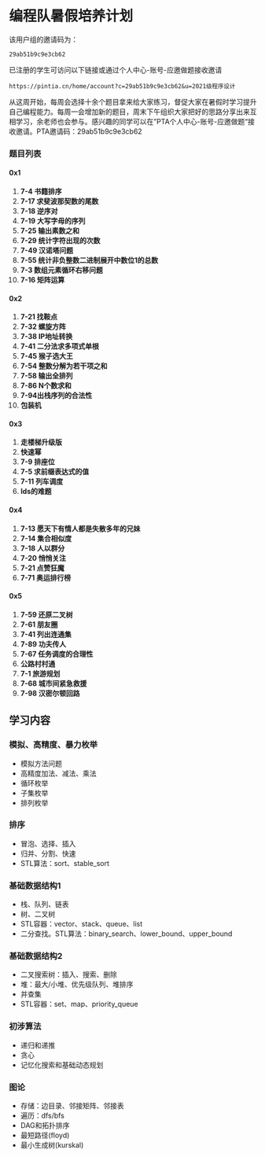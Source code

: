 # 编程队暑假培养计划

该用户组的邀请码为：

```plain
29ab51b9c9e3cb62
```

已注册的学生可访问以下链接或通过个人中心-账号-应邀做题接收邀请

```plain
https://pintia.cn/home/account?c=29ab51b9c9e3cb62&u=2021级程序设计
```

从这周开始，每周会选择十余个题目拿来给大家练习，督促大家在暑假时学习提升自己编程能力。每周一会增加新的题目，周末下午组织大家把好的思路分享出来互相学习，余老师也会参与。感兴趣的同学可以在”PTA个人中心-账号-应邀做题“接收邀请。PTA邀请码：29ab51b9c9e3cb62

### 题目列表

#### 0x1

1. **7-4 书籍排序**
2. **7-17 求斐波那契数的尾数**
3. **7-18 逆序对**
4. **7-19 大写字母的序列**
5. **7-25 输出素数之和**
6. **7-29 统计字符出现的次数**
7. **7-49 汉诺塔问题**
8. **7-55 统计非负整数二进制展开中数位1的总数**
9. **7-3 数组元素循环右移问题**
10. **7-16 矩阵运算**

#### 0x2

1. **7-21 找鞍点**
2. **7-32 螺旋方阵**
3. **7-38 IP地址转换**
4. **7-41 二分法求多项式单根**
5. **7-45 猴子选大王**
6. **7-54 整数分解为若干项之和**
7. **7-58 输出全排列**
8. **7-86 N个数求和**
9. **7-94出栈序列的合法性**
10. **包装机**

#### 0x3

1. **走楼梯升级版**
2. **快速幂**
3. **7-9 排座位**
4. **7-5 求前缀表达式的值**
5. **7-11 列车调度**
6. **lds的难题**

#### 0x4

1. **7-13 愿天下有情人都是失散多年的兄妹**
2. **7-14 集合相似度**
3. **7-18 人以群分**
4. **7-20 悄悄关注**
5. **7-21 点赞狂魔**
6. **7-71 奥运排行榜**

#### 0x5

1. **7-59 还原二叉树**
2. **7-61 朋友圈**
3. **7-41 列出连通集**
4. **7-89 功夫传人**
5. **7-67 任务调度的合理性**
6. **公路村村通**
7. **7-1 旅游规划**
8. **7-68 城市间紧急救援**
9. **7-98 汉密尔顿回路**



## 学习内容

### 模拟、高精度、暴力枚举

* 模拟方法问题
* 高精度加法、减法、乘法
* 循环枚举
* 子集枚举
* 排列枚举

### 排序

* 冒泡、选择、插入
* 归并、分割、快速
* STL算法：sort、stable_sort

### 基础数据结构1

* 栈、队列、链表
* 树、二叉树
* STL容器：vector、stack、queue、list
* 二分查找。STL算法：binary_search、lower_bound、upper_bound

### 基础数据结构2

* 二叉搜索树：插入、搜索、删除
* 堆：最大/小堆、优先级队列、堆排序
* 并查集
* STL容器：set、map、priority_queue

### 初涉算法

* 递归和递推
* 贪心
* 记忆化搜索和基础动态规划

### 图论

* 存储：边目录、邻接矩阵、邻接表
* 遍历：dfs/bfs
* DAG和拓扑排序
* 最短路径(floyd)
* 最小生成树(kurskal)